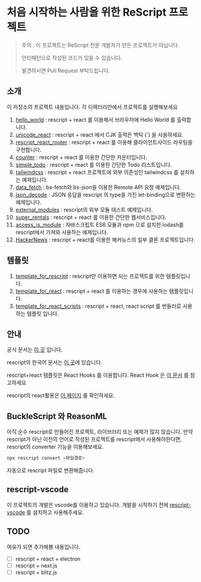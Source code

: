 # 처음 시작하는 사람을 위한 ReScript 프로젝트

> 주의 : 이 프로젝트는 ReScript 전문 개발자가 만든 프로젝트가 아닙니다.
>
> 안티패턴으로 작성된 코드가 있을 수 있습니다.
>
> 발견하시면 Pull Request 부탁드립니다.

## 소개

이 저장소의 프로젝트 내용입니다. 각 디렉터리안에서 프로젝트를 실행해보세요

1. [hello_world](/hello_world) : rescript + react 를 이용해서 브라우저에 Hello World 를 출력합니다.
1. [unicode_react](/unicode_react) : rescript + react 에서 CJK 출력은 백틱 (`) 을 사용하세요.
1. [rescript_react_router](/rescript_react_router) : rescript + react 를 이용해 클라이언트사이드 라우팅을 구현합니다.
1. [counter](/counter) : rescript + react 를 이용한 간단한 카운터입니다.
1. [simple_todo](/simple_todo) : rescript + react 를 이용한 간단한 Todo 리스트입니다.
1. [tailwindcss](/tailwindcss) : rescript + react 프로젝트에 외부 의존성인 tailwindcss 를 설치하는 예제입니다.
1. [data_fetch](/data_fetch) : bs-fetch와 bs-json을 이용한 Remote API 요청 예제입니다.
1. [json_decode](/json_decode) : JSON 응답을 rescript 의 type을 가진 let-binding으로 변환하는 예제입니다.
1. [external_modules](/external_modules) : rescript의 외부 모듈 테스트 예제입니다.
1. [super_rentals](/super_rentals) : rescript + react 를 이용한 간단한 웹서비스입니다.
1. [access_js_module](/access_js_module) : 자바스크립트 ES6 모듈과 npm 으로 설치한 lodash를 rescript에서 가져와 사용하는 예제입니다.
1. [HackerNews](https://github.com/ChangJoo-Park/hackernews-rescript) : rescript + react를 이용한 해커뉴스의 일부 클론 프로젝트입니다.

## 템플릿

1. [template_for_rescript](/template_for_rescript) : rescript만 이용하면 되는 프로젝트를 위한 템플릿입니다.
1. [template_for_react](/template_for_react) : rescript + react 를 이용하는 경우에 사용하는 템플릿입니다.
1. [template_for_react_scripts](/template_for_react_scripts) : rescript + react, react script 를 번들러로 사용하는 템플릿 입니다.
## 안내

공식 문서는 [이 곳](https://rescript-lang.org/) 입니다.

rescript의 한국어 문서는 [이 곳](https://green-labs.github.io/rescript-in-korean/)에 있습니다.

rescript+react 템플릿은 React Hooks 를 이용합니다. React Hook 은 [이 문서](https://reactjs.org/docs/hooks-intro.html) 를 참고하세요

rescript의 react활용은 [이 페이지](https://rescript-lang.org/docs/react/latest/introduction) 를 확인하세요.

## BuckleScript 와 ReasonML

아직 순수 rescript로 만들어진 프로젝트, 라이브러리 또는 예제가 많지 않습니다. 만약 rescript가 아닌 이전의 언어로 작성된 프로젝트를 rescript에서 사용해야한다면, rescript의 converter 기능을 이용해보세요.

```bash
npx rescript convert <파일경로>
```

자동으로 rescript 파일로 변환해줍니다.

## rescript-vscode

이 프로젝트의 개발은 vscode를 이용하고 있습니다. 개발을 시작하기 전에 [rescript-vscode](https://marketplace.visualstudio.com/items?itemName=chenglou92.rescript-vscode) 를 설치하고 사용해주세요.



## TODO

여유가 되면 추가해볼 내용입니다.

- [ ] rescript + react + electron
- [ ] rescript + next.js
- [ ] rescript + blitz.js
